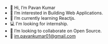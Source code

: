 - 👋 Hi, I’m Pavan Kumar
- 👀 I’m interested in Building Web Applications.
- 🌱 I’m currently learning Reactjs.
- 💻 I'm looking for internship.
- 💞️ I’m looking to collaborate on Open Source.
- 📧 im.pavankumar01@gmail.com

<!---
01-pavan/01-pavan is a ✨ special ✨ repository because its `README.md` (this file) appears on your GitHub profile.
You can click the Preview link to take a look at your changes.
--->
